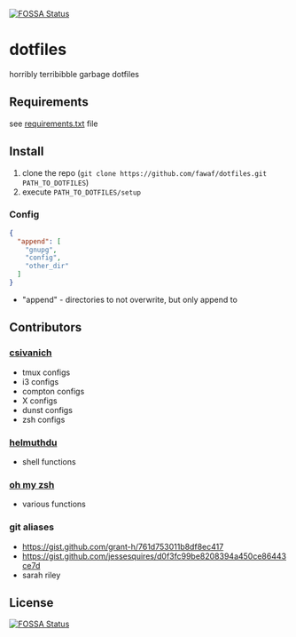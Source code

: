 [![FOSSA Status](https://app.fossa.com/api/projects/git%2Bgithub.com%2Ffawaf%2Fdotfiles.svg?type=shield)](https://app.fossa.com/projects/git%2Bgithub.com%2Ffawaf%2Fdotfiles?ref=badge_shield)

dotfiles
========

horribly terribibble garbage dotfiles

Requirements
------------
see [requirements.txt](https://github.com/fawaf/dotfiles/blob/main/requirements.txt) file

Install
-------
1. clone the repo (`git clone https://github.com/fawaf/dotfiles.git PATH_TO_DOTFILES`)
2. execute `PATH_TO_DOTFILES/setup`

### Config ###
```json
{
  "append": [
    "gnupg",
    "config",
    "other_dir"
  ]
}
```
- "append" - directories to not overwrite, but only append to

Contributors
------------
### [csivanich](https://github.com/csivanich/dotfiles) ###
- tmux configs
- i3 configs
- compton configs
- X configs
- dunst configs
- zsh configs

### [helmuthdu](https://github.com/helmuthdu/dotfiles) ###
- shell functions

### [oh my zsh](https://github.com/ohmyzsh/ohmyzsh) ###
- various functions

### git aliases ###
- https://gist.github.com/grant-h/761d753011b8df8ec417
- https://gist.github.com/jessesquires/d0f3fc99be8208394a450ce86443ce7d
- sarah riley

## License
[![FOSSA Status](https://app.fossa.com/api/projects/git%2Bgithub.com%2Ffawaf%2Fdotfiles.svg?type=large)](https://app.fossa.com/projects/git%2Bgithub.com%2Ffawaf%2Fdotfiles?ref=badge_large)
